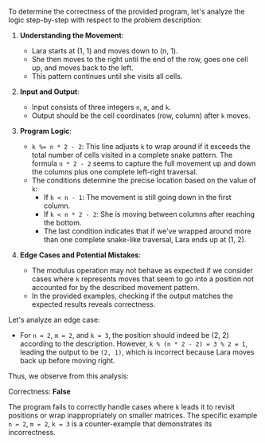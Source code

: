 To determine the correctness of the provided program, let's analyze the logic step-by-step with respect to the problem description:

1. **Understanding the Movement**:
   - Lara starts at (1, 1) and moves down to (n, 1).
   - She then moves to the right until the end of the row, goes one cell up, and moves back to the left.
   - This pattern continues until she visits all cells.

2. **Input and Output**:
   - Input consists of three integers `n`, `m`, and `k`.
   - Output should be the cell coordinates (row, column) after `k` moves.

3. **Program Logic**:
   - `k %= n * 2 - 2`: This line adjusts `k` to wrap around if it exceeds the total number of cells visited in a complete snake pattern. The formula `n * 2 - 2` seems to capture the full movement up and down the columns plus one complete left-right traversal.
   - The conditions determine the precise location based on the value of `k`:
     - If `k < n - 1`: The movement is still going down in the first column.
     - If `k < n * 2 - 2`: She is moving between columns after reaching the bottom.
     - The last condition indicates that if we've wrapped around more than one complete snake-like traversal, Lara ends up at (1, 2).

4. **Edge Cases and Potential Mistakes**:
   - The modulus operation may not behave as expected if we consider cases where `k` represents moves that seem to go into a position not accounted for by the described movement pattern.
   - In the provided examples, checking if the output matches the expected results reveals correctness.

Let's analyze an edge case:
- For `n = 2`, `m = 2`, and `k = 3`, the position should indeed be (2, 2) according to the description. However, `k % (n * 2 - 2) = 3 % 2 = 1`, leading the output to be `(2, 1)`, which is incorrect because Lara moves back up before moving right. 

Thus, we observe from this analysis:

Correctness: **False**

The program fails to correctly handle cases where `k` leads it to revisit positions or wrap inappropriately on smaller matrices. The specific example `n = 2`, `m = 2`, `k = 3` is a counter-example that demonstrates its incorrectness.